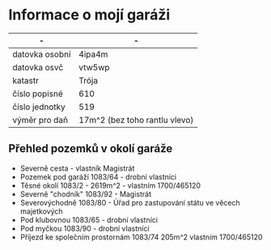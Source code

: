 # Informace o mojí garáži

| -  | -  |
|---------------|---------|
|datovka osobní | 4ipa4m  |
|datovka osvč | vtw5wp    |
|katastr| Trója|
|číslo popisné| 610|
|číslo jednotky| 519|
|výměr pro daň| 17m^2 (bez toho rantlu vlevo)|

##  Přehled pozemků v okolí garáže

* Severně cesta - vlastník Magistrát
* Pozemek pod garáží 1083/64 - drobní vlastníci
* Těsné okolí 1083/2 - 2619m^2 - vlastním 1700/465120
* Severně "chodník" 1083/92 - Magistrát
* Severovýchodně 1083/80 - Úřad pro zastupování státu ve věcech majetkových
* Pod klubovnou 1083/65 - drobní vlastníci
* Pod myčkou 1083/90 - drobní vlastníci
* Příjezd ke společním prostornám 1083/74 205m^2 vlastním 1700/465120







